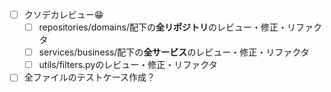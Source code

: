 - [ ] クソデカレビュー😁
    - [ ] repositories/domains/配下の**全リポジトリ**のレビュー・修正・リファクタ
    - [ ] services/business/配下の**全サービス**のレビュー・修正・リファクタ
    - [ ] utils/filters.pyのレビュー・修正・リファクタ
- [ ] 全ファイルのテストケース作成？